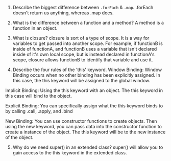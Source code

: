 

1. Describe the biggest difference between `.forEach` & `.map`.
.forEach doesn't return us anything, whereas .map does.

2. What is the difference between a function and a method?
A method is a function in an object.

3. What is closure?
closure is sort of a type of scope. It is a way for variables to get passed into another scope. For example, if functionB is inside of functionA, and functionB uses a variable that isn't declared inside of it's own local scope, but is instead declared in functionA's scope, closure allows functionB to identify that variable and use it.

4. Describe the four rules of the 'this' keyword.
Window Binding: Window Binding occurs when no other binding has been explicitly assigned. In this case, the this keyword will be assigned to the global window.

Implicit Binding: Using the this keyword with an object. The this keyword in this case will bind to the object.

Explicit Binding: You can specifically assign what the this keyword binds to by calling .call, .apply, and .bind


New Binding: You can use constructor functions to create objects. Then using the new keyword, you can pass data into the constructor function to create a instance of the object. The this keyword will be to the new instance of the object.


5. Why do we need super() in an extended class?
super() will allow you to gain access to the this keyword in the extended class.
